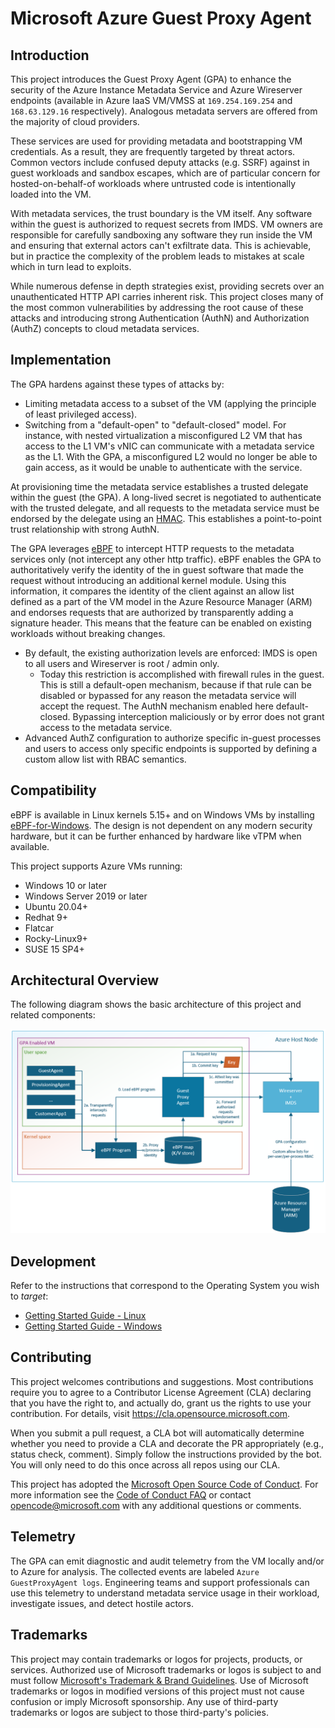 # Microsoft Azure Guest Proxy Agent

## Introduction

This project introduces the Guest Proxy Agent (GPA) to enhance the security of the Azure Instance Metadata Service
and Azure Wireserver endpoints (available in Azure IaaS VM/VMSS at `169.254.169.254` and `168.63.129.16` respectively).
Analogous metadata servers are offered from the majority of cloud providers.

These services are used for providing metadata and bootstrapping VM credentials. As a result, they are frequently
targeted by threat actors. Common vectors include confused deputy attacks (e.g. SSRF) against in guest workloads and
sandbox escapes, which are of particular concern for hosted-on-behalf-of workloads where untrusted code is intentionally
loaded into the VM.

With metadata services, the trust boundary is the VM itself. Any software within the guest is authorized to request
secrets from IMDS. VM owners are responsible for carefully sandboxing any software they run inside the VM and ensuring
that external actors can't exfiltrate data. This is achievable, but in practice the complexity of the problem leads to
mistakes at scale which in turn lead to exploits.

While numerous defense in depth strategies exist, providing secrets over an unauthenticated HTTP API carries inherent risk.
This project closes many of the most common vulnerabilities by addressing the root cause of these attacks and introducing
strong Authentication (AuthN) and Authorization (AuthZ) concepts to cloud metadata services.

## Implementation

The GPA hardens against these types of attacks by:

- Limiting metadata access to a subset of the VM (applying the principle of least privileged access).
- Switching from a "default-open" to "default-closed" model. For instance, with nested virtualization a misconfigured L2
  VM that has access to the L1 VM's vNIC can communicate with a metadata service as the L1. With the GPA, a misconfigured
  L2 would no longer be able to gain access, as it would be unable to authenticate with the service.

At provisioning time the metadata service establishes a trusted delegate within the guest (the GPA). A long-lived
secret is negotiated to authenticate with the trusted delegate, and all requests to the metadata service must be
endorsed by the delegate using an [HMAC](https://en.wikipedia.org/wiki/HMAC). This establishes a point-to-point trust
relationship with strong AuthN.

The GPA leverages [eBPF](https://ebpf.io/what-is-ebpf/) to intercept HTTP requests to the metadata services only (not intercept any other http traffic). eBPF
enables the GPA to authoritatively verify the identity of the in guest software that made the request without introducing
an additional kernel module. Using this information, it compares the identity of the client against an allow list defined
as a part of the VM model in the Azure Resource Manager (ARM) and endorses requests that are authorized by transparently
adding a signature header. This means that the feature can be enabled on existing workloads without breaking changes.

- By default, the existing authorization levels are enforced: IMDS is open to all users and Wireserver is root / admin only.
  - Today this restriction is accomplished with firewall rules in the guest. This is still a default-open mechanism,
    because if that rule can be disabled or bypassed for any reason the metadata service will accept the request. The
    AuthN mechanism enabled here default-closed. Bypassing interception maliciously or by error does not grant access to
    the metadata service.
- Advanced AuthZ configuration to authorize specific in-guest processes and users to access only specific endpoints is
  supported by defining a custom allow list with RBAC semantics.

## Compatibility

eBPF is available in Linux kernels 5.15+ and on Windows VMs by installing [eBPF-for-Windows](https://github.com/microsoft/ebpf-for-windows).
The design is not dependent on any modern security hardware, but it can be further enhanced by hardware like vTPM when
available.

This project supports Azure VMs running:

- Windows 10 or later
- Windows Server 2019 or later
- Ubuntu 20.04+
- Redhat 9+
- Flatcar
- Rocky-Linux9+
- SUSE 15 SP4+

## Architectural Overview

The following diagram shows the basic architecture of this project and related components:

![Architectural Overview](doc/GuestProxyAgent.png)

## Development

Refer to the instructions that correspond to the Operating System you wish to *target*:

- [Getting Started Guide - Linux](/doc/GettingStartedLinux.md)
- [Getting Started Guide - Windows](/doc/GettingStartedWindows.md)

## Contributing

This project welcomes contributions and suggestions. Most contributions require you to agree to a
Contributor License Agreement (CLA) declaring that you have the right to, and actually do, grant us
the rights to use your contribution. For details, visit <https://cla.opensource.microsoft.com>.

When you submit a pull request, a CLA bot will automatically determine whether you need to provide
a CLA and decorate the PR appropriately (e.g., status check, comment). Simply follow the instructions
provided by the bot. You will only need to do this once across all repos using our CLA.

This project has adopted the [Microsoft Open Source Code of Conduct](https://opensource.microsoft.com/codeofconduct/).
For more information see the [Code of Conduct FAQ](https://opensource.microsoft.com/codeofconduct/faq/) or
contact [opencode@microsoft.com](mailto:opencode@microsoft.com) with any additional questions or comments.

## Telemetry

The GPA can emit diagnostic and audit telemetry from the VM locally and/or to Azure for analysis. The collected events
are labeled `Azure GuestProxyAgent logs`. Engineering teams and support professionals can use this telemetry to
understand metadata service usage in their workload, investigate issues, and detect hostile actors.

## Trademarks

This project may contain trademarks or logos for projects, products, or services. Authorized use of Microsoft
trademarks or logos is subject to and must follow [Microsoft's Trademark & Brand Guidelines](https://www.microsoft.com/en-us/legal/intellectualproperty/trademarks/usage/general).
Use of Microsoft trademarks or logos in modified versions of this project must not cause confusion or imply Microsoft
sponsorship. Any use of third-party trademarks or logos are subject to those third-party's policies.
